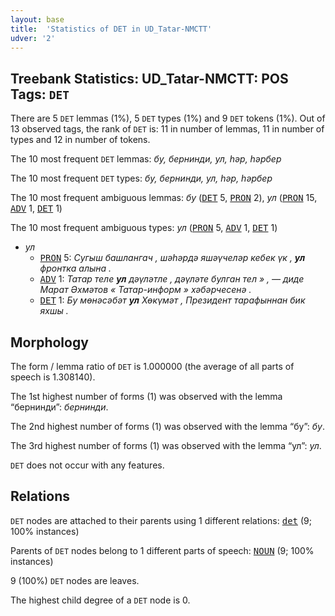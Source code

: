```yaml
---
layout: base
title:  'Statistics of DET in UD_Tatar-NMCTT'
udver: '2'
---
```


## Treebank Statistics: UD_Tatar-NMCTT: POS Tags: `DET`

There are 5 `DET` lemmas (1%), 5 `DET` types (1%) and 9 `DET` tokens (1%).
Out of 13 observed tags, the rank of `DET` is: 11 in number of lemmas, 11 in number of types and 12 in number of tokens.

The 10 most frequent `DET` lemmas: <em>бу, бернинди, ул, һәр, һәрбер</em>

The 10 most frequent `DET` types:  <em>бу, бернинди, ул, һәр, һәрбер</em>

The 10 most frequent ambiguous lemmas: <em>бу</em> (<tt><a href="tt_nmctt-pos-DET.html">DET</a></tt> 5, <tt><a href="tt_nmctt-pos-PRON.html">PRON</a></tt> 2), <em>ул</em> (<tt><a href="tt_nmctt-pos-PRON.html">PRON</a></tt> 15, <tt><a href="tt_nmctt-pos-ADV.html">ADV</a></tt> 1, <tt><a href="tt_nmctt-pos-DET.html">DET</a></tt> 1)

The 10 most frequent ambiguous types:  <em>ул</em> (<tt><a href="tt_nmctt-pos-PRON.html">PRON</a></tt> 5, <tt><a href="tt_nmctt-pos-ADV.html">ADV</a></tt> 1, <tt><a href="tt_nmctt-pos-DET.html">DET</a></tt> 1)


* <em>ул</em>
  * <tt><a href="tt_nmctt-pos-PRON.html">PRON</a></tt> 5: <em>Сугыш башлангач , шәһәрдә яшәүчеләр кебек үк , <b>ул</b> фронтка алына .</em>
  * <tt><a href="tt_nmctt-pos-ADV.html">ADV</a></tt> 1: <em>Татар теле <b>ул</b> дәүләтле , дәүләте булган тел » , — диде Марат Әхмәтов « Татар-информ » хәбәрчесенә .</em>
  * <tt><a href="tt_nmctt-pos-DET.html">DET</a></tt> 1: <em>Бу мөнәсәбәт <b>ул</b> Хөкүмәт , Президент тарафыннан бик яхшы .</em>

## Morphology

The form / lemma ratio of `DET` is 1.000000 (the average of all parts of speech is 1.308140).

The 1st highest number of forms (1) was observed with the lemma “бернинди”: <em>бернинди</em>.

The 2nd highest number of forms (1) was observed with the lemma “бу”: <em>бу</em>.

The 3rd highest number of forms (1) was observed with the lemma “ул”: <em>ул</em>.

`DET` does not occur with any features.


## Relations

`DET` nodes are attached to their parents using 1 different relations: <tt><a href="tt_nmctt-dep-det.html">det</a></tt> (9; 100% instances)

Parents of `DET` nodes belong to 1 different parts of speech: <tt><a href="tt_nmctt-pos-NOUN.html">NOUN</a></tt> (9; 100% instances)

9 (100%) `DET` nodes are leaves.

The highest child degree of a `DET` node is 0.

